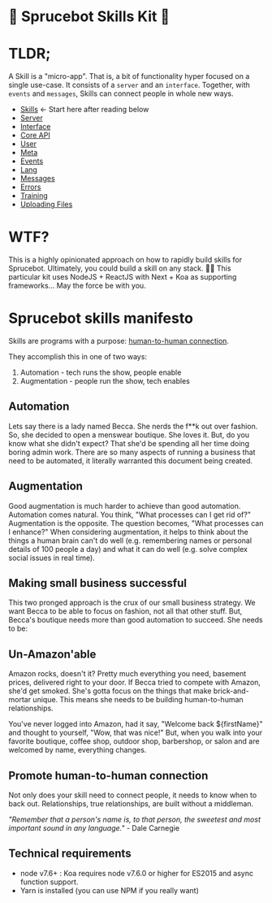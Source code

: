 # 🌲  Sprucebot Skills Kit 🌲

# TLDR;
A Skill is a "micro-app". That is, a bit of functionality hyper focused on a single use-case. It consists of a `server` and an `interface`. Together, with `events` and `messages`, Skills can connect people in whole new ways.

 * [Skills](skills.md) <- Start here after reading below
 * [Server](server.md)
 * [Interface](interface.md)
 * [Core API](api.md)
 * [User](user.md)
 * [Meta](meta.md)
 * [Events](events.md)
 * [Lang](lang.md)
 * [Messages](messages.md)
 * [Errors](errors.md)
 * [Training](training.md)
 * [Uploading Files](uploads.md)

# WTF?
This is a highly opinionated approach on how to rapidly build skills for Sprucebot.  Ultimately, you could build a skill on any stack. 🤘🏼 This particular kit uses NodeJS + ReactJS with Next + Koa as supporting frameworks... May the force be with you.

# Sprucebot skills manifesto

Skills are programs with a purpose: [human-to-human connection](https://vimeo.com/204933933).

They accomplish this in one of two ways:

1. Automation - tech runs the show, people enable
2. Augmentation - people run the show, tech enables

## Automation
Lets say there is a lady named Becca. She nerds the f\*\*k out over fashion. So, she decided to open a menswear boutique. She loves it. But, do you know what she didn't expect? That she'd be spending all her time doing boring admin work. There are so many aspects of running a business that need to be automated, it literally warranted this document being created.

## Augmentation
Good augmentation is much harder to achieve than good automation. Automation comes natural. You think, "What processes can I get rid of?" Augmentation is the opposite. The question becomes, "What processes can I enhance?" When considering augmentation, it helps to think about the things a human brain can't do well (e.g. remembering names or personal details of 100 people a day) and what it can do well (e.g. solve complex social issues in real time).

## Making small business successful
This two pronged approach is the crux of our small business strategy. We want Becca to be able to focus on fashion, not all that other stuff. But, Becca's boutique needs more than good automation to succeed. She needs to be:

## Un-Amazon'able
Amazon rocks, doesn't it? Pretty much everything you need, basement prices, delivered right to your door. If Becca tried to compete with Amazon, she'd get smoked. She's gotta focus on the things that make brick-and-mortar unique. This means she needs to be building human-to-human relationships.

You've never logged into Amazon, had it say, "Welcome back ${firstName}" and thought to yourself, "Wow, that was nice!" But, when you walk into your favorite boutique, coffee shop, outdoor shop, barbershop, or salon and are welcomed by name, everything changes.

## Promote human-to-human connection
Not only does your skill need to connect people, it needs to know when to back out. Relationships, true relationships, are built without a middleman.

*"Remember that a person's name is, to that person, the sweetest and most important sound in any language."* - Dale Carnegie

## Technical requirements
- node v7.6+ : Koa requires node v7.6.0 or higher for ES2015 and async function support.
- Yarn is installed (you can use NPM if you really want)
